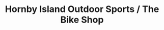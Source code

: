 ---
title: "Hornby Island Outdoor Sports / The Bike Shop"
url: /hornby-island/hornby-island-outdoor-sports-the-bike-shop/
shop: Fahrrad
---